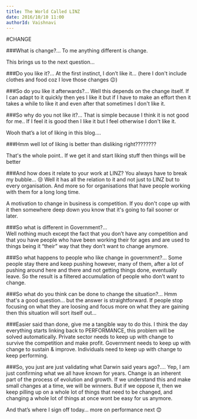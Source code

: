 ```yaml
---
title: The World Called LINZ
date: 2016/10/10 11:00
authorId: Vaishnavi
---
```

#CHANGE

###What is change?...
To me anything different is change. 

This brings us to the next question…

###Do you like it?...
At the first instinct, I don’t like it… (here I don't include clothes and food coz I love those changes 😉)

###So do you like it afterwards?... 
Well this depends on the change itself. If I can adapt to it quickly then yes I like it but if I have to make an effort then it takes a while to like it and even after that sometimes I don't like it.

###So why do you not like it?... 
That is simple because I think it is not good for me.. If I feel it is good then I like it but I feel otherwise I don't like it.

Wooh that’s a lot of liking in this blog….

###Hmm well lot of liking is better than disliking right????????

That's the whole point.. If we get it and start liking stuff then things will be better

###And how does it relate to your work at LINZ?
You always have to break my bubble... 😒
Well it has all the relation to it and not just to LINZ but to every organisation.
And more so for organisations that have people working with them for a long long time.

A motivation to change in business is competition. If you don't cope up with it then somewhere deep down you know that it's going to fail sooner or later.

###So what is different in Government?...  
Well nothing much except the fact that you don’t have any competition and that you have people who have been working their for ages and are used to things being it “their” way that they don’t want to change anymore.

###So what happens to people who like change in government?... 
Some people stay there and keep pushing however, many of them, after a lot of pushing around here and there and not getting things done, eventually leave. 
So the result is a filtered accumulation of people who don’t want to change.

###So what do you think can be done to change the situation?... 
Hmm that's a good question… but the answer is straightforward. If people stop focusing on what they are loosing and focus more on what they are gaining then this situation will sort itself out...

###Easier said than done, give me a tangible way to do this.
I think the day everything starts linking back to PERFORMANCE, this problem will be solved automatically.
Private sector needs to keep up with change to survive the competition and make profit. Government needs to keep up with change to sustain & improve. Individuals need to keep up with change to keep performing.

###So, you just are just validating what Darwin said years ago?.... 
Yep,  I am just confirming what we  all have known for years. 
Change is an inherent part of the process of evolution and growth. If we understand this and make small changes at a time, we will be winners. But if we oppose it, then we keep pilling up on a whole lot of things that need to be changed, and changing a whole lot of things at once wont be easy for us anymore.

And that’s where I sign off today… more on performance next 😊



